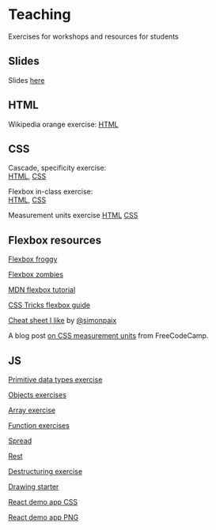 # Teaching
Exercises for workshops and resources for students

## Slides
Slides [here](https://docs.google.com/presentation/d/1l7ahmx9ZvokOGpwb-QzZrdQsi7ada58MNEGY7nsyahw/edit?usp=sharing)

## HTML
Wikipedia orange exercise: [HTML](https://github.com/zkdan/teaching/blob/main/html-elements-in-class/scrambled-orange.html)


## CSS
Cascade, specificity exercise:   
[HTML](https://github.com/zkdan/teaching/blob/main/cascade-specificity-ex/css-exercise.html), [CSS](https://github.com/zkdan/teaching/blob/main/cascade-specificity-ex/style.css)

Flexbox in-class exercise:   
[HTML](https://github.com/zkdan/teaching/blob/main/flexbox-in-class-starter/flexbox.html), [CSS](https://github.com/zkdan/teaching/blob/main/flexbox-in-class-starter/flexbox-style.css)

Measurement units exercise
[HTML]() [CSS]()
## Flexbox resources
[Flexbox froggy](https://flexboxfroggy.com/)

[Flexbox zombies](https://mastery.games/post/flexboxzombies2/)

[MDN flexbox tutorial](https://developer.mozilla.org/en-US/docs/Learn/CSS/CSS_layout/Flexbox)

[CSS Tricks flexbox guide](https://css-tricks.com/snippets/css/a-guide-to-flexbox/)

[Cheat sheet I like](https://res.cloudinary.com/practicaldev/image/fetch/s--wZRwgDoY--/c_limit%2Cf_auto%2Cfl_progressive%2Cq_auto%2Cw_880/https://github.com/simonpaix/images/blob/main/blog/Flexbox_CheatSheet_LearnPine.png%3Fraw%3Dtrue) by [@simonpaix](https://github.com/simonpaix)

A blog post [on CSS measurement units](https://www.freecodecamp.org/news/css-unit-guide/) from FreeCodeCamp.

## JS
[Primitive data types exercise](https://github.com/zkdan/teaching/blob/main/primitive-data-types-exercises.js)

[Objects exercises](https://github.com/zkdan/teaching/blob/main/object-exercise.js)

[Array exercise](https://github.com/zkdan/teaching/blob/main/array-exercise.js)

[Function exercises](https://github.com/zkdan/teaching/blob/main/function-exercises.js)

[Spread](https://github.com/zkdan/teaching/blob/main/spread-exercise.js)

[Rest](https://github.com/zkdan/teaching/blob/main/rest-exercise.js)

[Destructuring exercise](https://github.com/zkdan/teaching/blob/main/destructuring-exercise.js) 

[Drawing starter](https://github.com/zkdan/teaching/blob/main/basic-drawing-starter.html)

[React demo app CSS](https://github.com/zkdan/teaching/blob/main/shirt-app.css)

[React demo app PNG](https://github.com/zkdan/teaching/blob/main/tshirt.png)